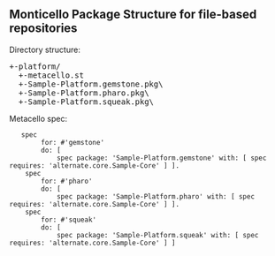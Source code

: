 ## Monticello Package Structure for file-based repositories

Directory structure:

<pre>
+-platform/
  +-metacello.st
  +-Sample-Platform.gemstone.pkg\
  +-Sample-Platform.pharo.pkg\
  +-Sample-Platform.squeak.pkg\
</pre>

Metacello spec:

```Smalltalk
   spec
        for: #'gemstone'
        do: [ 
            spec package: 'Sample-Platform.gemstone' with: [ spec requires: 'alternate.core.Sample-Core' ] ].
    spec
        for: #'pharo'
        do: [ 
            spec package: 'Sample-Platform.pharo' with: [ spec requires: 'alternate.core.Sample-Core' ] ].
    spec
        for: #'squeak'
        do: [ 
            spec package: 'Sample-Platform.squeak' with: [ spec requires: 'alternate.core.Sample-Core' ] ]
```